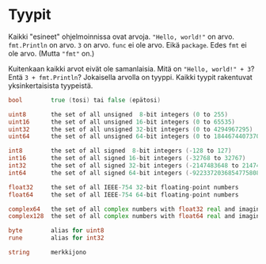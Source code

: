 # Tyypit

Kaikki "esineet" ohjelmoinnissa ovat arvoja. `"Hello, world!"` on arvo. `fmt.Println` on arvo. `3` on arvo. `func` ei ole arvo. Eikä `package`. Edes `fmt` ei ole arvo. (Mutta `"fmt"` on.)

Kuitenkaan kaikki arvot eivät ole samanlaisia. Mitä on `"Hello, world!" + 3`? Entä `3 + fmt.Println`? Jokaisella arvolla on tyyppi. Kaikki tyypit rakentuvat yksinkertaisista tyypeistä.

```Go
bool        true (tosi) tai false (epätosi)

uint8       the set of all unsigned  8-bit integers (0 to 255)
uint16      the set of all unsigned 16-bit integers (0 to 65535)
uint32      the set of all unsigned 32-bit integers (0 to 4294967295)
uint64      the set of all unsigned 64-bit integers (0 to 18446744073709551615)

int8        the set of all signed  8-bit integers (-128 to 127)
int16       the set of all signed 16-bit integers (-32768 to 32767)
int32       the set of all signed 32-bit integers (-2147483648 to 2147483647)
int64       the set of all signed 64-bit integers (-9223372036854775808 to 9223372036854775807)

float32     the set of all IEEE-754 32-bit floating-point numbers
float64     the set of all IEEE-754 64-bit floating-point numbers

complex64   the set of all complex numbers with float32 real and imaginary parts
complex128  the set of all complex numbers with float64 real and imaginary parts

byte        alias for uint8
rune        alias for int32

string      merkkijono
```
